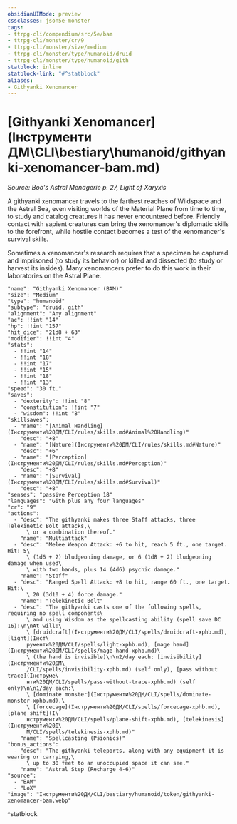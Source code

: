 ```yaml
---
obsidianUIMode: preview
cssclasses: json5e-monster
tags:
- ttrpg-cli/compendium/src/5e/bam
- ttrpg-cli/monster/cr/9
- ttrpg-cli/monster/size/medium
- ttrpg-cli/monster/type/humanoid/druid
- ttrpg-cli/monster/type/humanoid/gith
statblock: inline
statblock-link: "#^statblock"
aliases:
- Githyanki Xenomancer
---
```

# [Githyanki Xenomancer](Інструменти ДМ\CLI\bestiary\humanoid/githyanki-xenomancer-bam.md)
*Source: Boo's Astral Menagerie p. 27, Light of Xaryxis*  

A githyanki xenomancer travels to the farthest reaches of Wildspace and the Astral Sea, even visiting worlds of the Material Plane from time to time, to study and catalog creatures it has never encountered before. Friendly contact with sapient creatures can bring the xenomancer's diplomatic skills to the forefront, while hostile contact becomes a test of the xenomancer's survival skills.

Sometimes a xenomancer's research requires that a specimen be captured and imprisoned (to study its behavior) or killed and dissected (to study or harvest its insides). Many xenomancers prefer to do this work in their laboratories on the Astral Plane.

```statblock
"name": "Githyanki Xenomancer (BAM)"
"size": "Medium"
"type": "humanoid"
"subtype": "druid, gith"
"alignment": "Any alignment"
"ac": !!int "14"
"hp": !!int "157"
"hit_dice": "21d8 + 63"
"modifier": !!int "4"
"stats":
  - !!int "14"
  - !!int "18"
  - !!int "17"
  - !!int "15"
  - !!int "18"
  - !!int "13"
"speed": "30 ft."
"saves":
  - "dexterity": !!int "8"
  - "constitution": !!int "7"
  - "wisdom": !!int "8"
"skillsaves":
  - "name": "[Animal Handling](Інструменти%20ДМ/CLI/rules/skills.md#Animal%20Handling)"
    "desc": "+8"
  - "name": "[Nature](Інструменти%20ДМ/CLI/rules/skills.md#Nature)"
    "desc": "+6"
  - "name": "[Perception](Інструменти%20ДМ/CLI/rules/skills.md#Perception)"
    "desc": "+8"
  - "name": "[Survival](Інструменти%20ДМ/CLI/rules/skills.md#Survival)"
    "desc": "+8"
"senses": "passive Perception 18"
"languages": "Gith plus any four languages"
"cr": "9"
"actions":
  - "desc": "The githyanki makes three Staff attacks, three Telekinetic Bolt attacks,\
      \ or a combination thereof."
    "name": "Multiattack"
  - "desc": "Melee Weapon Attack: +6 to hit, reach 5 ft., one target. Hit: 5\
      \ (1d6 + 2) bludgeoning damage, or 6 (1d8 + 2) bludgeoning damage when used\
      \ with two hands, plus 14 (4d6) psychic damage."
    "name": "Staff"
  - "desc": "Ranged Spell Attack: +8 to hit, range 60 ft., one target. Hit:\
      \ 20 (3d10 + 4) force damage."
    "name": "Telekinetic Bolt"
  - "desc": "The githyanki casts one of the following spells, requiring no spell components\
      \ and using Wisdom as the spellcasting ability (spell save DC 16):\n\nAt will:\
      \ [druidcraft](Інструменти%20ДМ/CLI/spells/druidcraft-xphb.md), [light](Інст\
      рументи%20ДМ/CLI/spells/light-xphb.md), [mage hand](Інструменти%20ДМ/CLI/spells/mage-hand-xphb.md)\
      \ (the hand is invisible)\n\n2/day each: [invisibility](Інструменти%20ДМ\
      /CLI/spells/invisibility-xphb.md) (self only), [pass without trace](Інструме\
      нти%20ДМ/CLI/spells/pass-without-trace-xphb.md) (self only)\n\n1/day each:\
      \ [dominate monster](Інструменти%20ДМ/CLI/spells/dominate-monster-xphb.md),\
      \ [forcecage](Інструменти%20ДМ/CLI/spells/forcecage-xphb.md), [plane shift](І\
      нструменти%20ДМ/CLI/spells/plane-shift-xphb.md), [telekinesis](Інструменти%20Д\
      М/CLI/spells/telekinesis-xphb.md)"
    "name": "Spellcasting (Psionics)"
"bonus_actions":
  - "desc": "The githyanki teleports, along with any equipment it is wearing or carrying,\
      \ up to 30 feet to an unoccupied space it can see."
    "name": "Astral Step (Recharge 4-6)"
"source":
  - "BAM"
  - "LoX"
"image": "Інструменти%20ДМ/CLI/bestiary/humanoid/token/githyanki-xenomancer-bam.webp"
```
^statblock